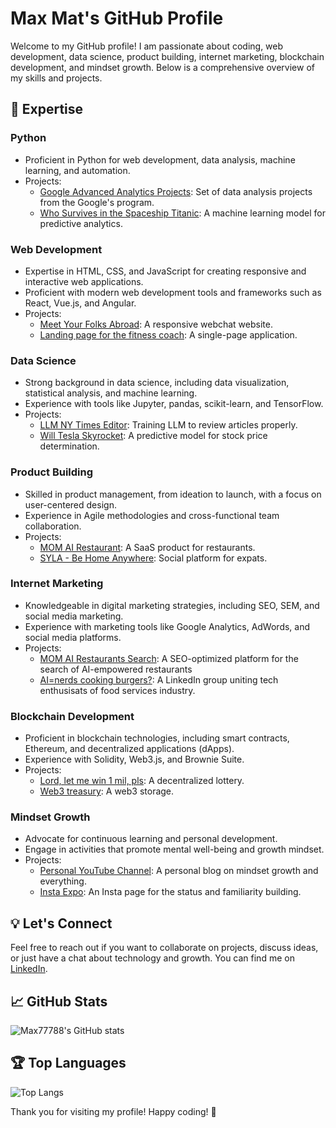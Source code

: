 # Max Mat's GitHub Profile

Welcome to my GitHub profile! I am passionate about coding, web development, data science, product building, internet marketing, blockchain development, and mindset growth. Below is a comprehensive overview of my skills and projects.

## 🚀 Expertise

### Python
- Proficient in Python for web development, data analysis, machine learning, and automation.
- Projects:
  - [Google Advanced Analytics Projects](https://github.com/Max77788/GoogleAdvancedAnalyticsProjects): Set of data analysis projects from the Google's program.
  - [Who Survives in the Spaceship Titanic](https://github.com/Max77788/SpaceShipTitanic): A machine learning model for predictive analytics.

### Web Development
- Expertise in HTML, CSS, and JavaScript for creating responsive and interactive web applications.
- Proficient with modern web development tools and frameworks such as React, Vue.js, and Angular.
- Projects:
  - [Meet Your Folks Abroad](https://github.com/Max77788/myfa): A responsive webchat website.
  - [Landing page for the fitness coach](https://github.com/Max77788/mac_landing_page): A single-page application.

### Data Science
- Strong background in data science, including data visualization, statistical analysis, and machine learning.
- Experience with tools like Jupyter, pandas, scikit-learn, and TensorFlow.
- Projects:
  - [LLM NY Times Editor](https://github.com/Max77788/training-llm-news-articles-review): Training LLM to review articles properly.
  - [Will Tesla Skyrocket](https://github.com/Max77788/StockPricePrediction): A predictive model for stock price determination.

### Product Building
- Skilled in product management, from ideation to launch, with a focus on user-centered design.
- Experience in Agile methodologies and cross-functional team collaboration.
- Projects:
  - [MOM AI Restaurant](https://mom-ai-restaurant.pro): A SaaS product for restaurants.
  - [SYLA - Be Home Anywhere](https://syla.live): Social platform for expats.

### Internet Marketing
- Knowledgeable in digital marketing strategies, including SEO, SEM, and social media marketing.
- Experience with marketing tools like Google Analytics, AdWords, and social media platforms.
- Projects:
  - [MOM AI Restaurants Search](https://mom-ai-restaurant/ai-restaurants): A SEO-optimized platform for the search of AI-empowered restaurants
  - [AI=nerds cooking burgers?]([https://github.com/Max77788/ProjectL](https://www.linkedin.com/groups/13059821/)): A LinkedIn group uniting tech enthusisats of food services industry.

### Blockchain Development
- Proficient in blockchain technologies, including smart contracts, Ethereum, and decentralized applications (dApps).
- Experience with Solidity, Web3.js, and Brownie Suite.
- Projects:
  - [Lord, let me win 1 mil, pls](https://github.com/Max77788/DecentralizedLottery): A decentralized lottery.
  - [Web3 treasury](https://github.com/Max77788/web3Storage): A web3 storage.

### Mindset Growth
- Advocate for continuous learning and personal development.
- Engage in activities that promote mental well-being and growth mindset.
- Projects:
  - [Personal YouTube Channel](https://www.youtube.com/@maxmat_): A personal blog on mindset growth and everything.
  - [Insta Expo](https://www.instagram.com/max_._mat/): An Insta page for the status and familiarity building.

## 💡 Let's Connect

Feel free to reach out if you want to collaborate on projects, discuss ideas, or just have a chat about technology and growth. You can find me on [LinkedIn](https://www.linkedin.com/in/maksym-matronin-2845b0239/).

## 📈 GitHub Stats

![Max77788's GitHub stats](https://github-readme-stats.vercel.app/api?username=Max77788&show_icons=true&theme=radical)

## 🏆 Top Languages

![Top Langs](https://github-readme-stats.vercel.app/api/top-langs/?username=Max77788&layout=compact&theme=radical)

Thank you for visiting my profile! Happy coding! 🚀
